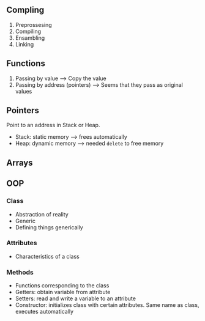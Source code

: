 ## Compling
1. Preprossesing
2. Compiling
3. Ensambling
4. Linking

## Functions
1. Passing by value --> Copy the value
2. Passing by address (pointers) --> Seems that they pass as original values

## Pointers
Point to an address in Stack or Heap.
- Stack: static memory --> frees automatically
- Heap: dynamic memory --> needed `delete` to free memory

## Arrays

## OOP
### Class
- Abstraction of reality
- Generic
- Defining things generically
### Attributes
- Characteristics of a class
### Methods
- Functions corresponding to the class
- Getters: obtain variable from attribute
- Setters: read and write a variable to an attribute
- Constructor: initializes class with certain attributes. Same name as class, executes automatically
